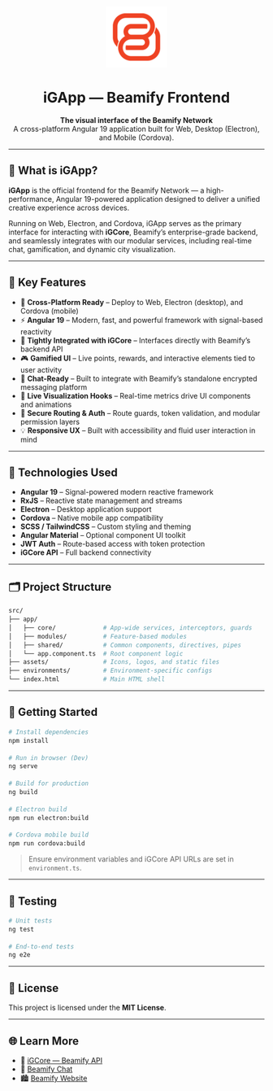 <p align="center">
  <a href="https://beamify.online" target="_blank">
    <img src="assets/icon.png" width="120" alt="Beamify Logo" />
  </a>
</p>

<h1 align="center">iGApp — Beamify Frontend</h1>
<p align="center">
  <strong>The visual interface of the Beamify Network</strong><br/>
  A cross-platform Angular 19 application built for Web, Desktop (Electron), and Mobile (Cordova).
</p>

---

## 🎨 What is iGApp?

**iGApp** is the official frontend for the Beamify Network — a high-performance, Angular 19-powered application designed to deliver a unified creative experience across devices.

Running on Web, Electron, and Cordova, iGApp serves as the primary interface for interacting with **iGCore**, Beamify’s enterprise-grade backend, and seamlessly integrates with our modular services, including real-time chat, gamification, and dynamic city visualization.

---

## 🚀 Key Features

- 🧩 **Cross-Platform Ready** – Deploy to Web, Electron (desktop), and Cordova (mobile)
- ⚡ **Angular 19** – Modern, fast, and powerful framework with signal-based reactivity
- 🔗 **Tightly Integrated with iGCore** – Interfaces directly with Beamify’s backend API
- 🎮 **Gamified UI** – Live points, rewards, and interactive elements tied to user activity
- 💬 **Chat-Ready** – Built to integrate with Beamify’s standalone encrypted messaging platform
- 🌆 **Live Visualization Hooks** – Real-time metrics drive UI components and animations
- 🔐 **Secure Routing & Auth** – Route guards, token validation, and modular permission layers
- 💡 **Responsive UX** – Built with accessibility and fluid user interaction in mind

---

## 🧬 Technologies Used

- **Angular 19** – Signal-powered modern reactive framework
- **RxJS** – Reactive state management and streams
- **Electron** – Desktop application support
- **Cordova** – Native mobile app compatibility
- **SCSS / TailwindCSS** – Custom styling and theming
- **Angular Material** – Optional component UI toolkit
- **JWT Auth** – Route-based access with token protection
- **iGCore API** – Full backend connectivity

---

## 🗂️ Project Structure

```bash
src/
├── app/
│   ├── core/             # App-wide services, interceptors, guards
│   ├── modules/          # Feature-based modules
│   ├── shared/           # Common components, directives, pipes
│   └── app.component.ts  # Root component logic
├── assets/               # Icons, logos, and static files
├── environments/         # Environment-specific configs
└── index.html            # Main HTML shell
```

---

## 🚀 Getting Started

```bash
# Install dependencies
npm install

# Run in browser (Dev)
ng serve

# Build for production
ng build

# Electron build
npm run electron:build

# Cordova mobile build
npm run cordova:build
```

> Ensure environment variables and iGCore API URLs are set in `environment.ts`.

---

## 🧪 Testing

```bash
# Unit tests
ng test

# End-to-end tests
ng e2e
```

---

## 📄 License

This project is licensed under the **MIT License**.

---

## 🌐 Learn More

- 🧠 [iGCore — Beamify API](https://github.com/NXFinity/iGCore)
- 💬 [Beamify Chat](https://github.com/NXFinity/iGChat)
- 🏙 [Beamify Website](https://beamify.online)  
